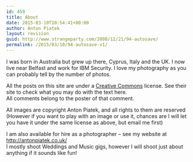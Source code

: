```yaml
---
id: 459
title: About
date: 2015-03-10T10:54:41+00:00
author: Anton Piatek
layout: revision
guid: http://www.strangeparty.com/2008/12/21/94-autosave/
permalink: /2015/03/10/94-autosave-v1/
---
```

I was born in Australia but grew up there, Cyprus, Italy and the UK. I now live near Belfast and work for IBM Security. I love my photography as you can probably tell by the number of photos.

All the posts on this site are under a <a href="http://creativecommons.org/licenses/by-nc-sa/2.5/" target="_blank">Creative Commons</a> license. See their site to check what you may do with the text here.  
All comments belong to the poster of that comment.

All images are copyright Anton Piatek, and all rights to them are reserved  
(However if you want to play with an image or use it, chances are I will let you have it under the same license as above, but email me first)

I am also available for hire as a photographer &#8211; see my website at <http://antonpiatek.co.uk/>  
I mostly shoot Weddings and Music gigs, however I will shoot just about anything if it sounds like fun!